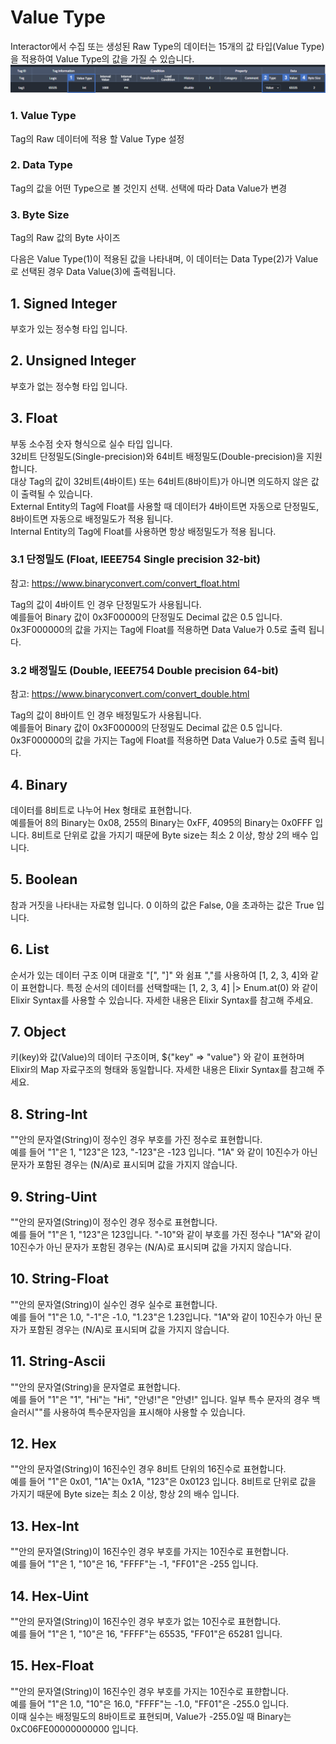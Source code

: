 # Value Type

Interactor에서 수집 또는 생성된 Raw Type의 데이터는 15개의 값 타입(Value Type)을 적용하여 Value Type의 값을 가질 수 있습니다.
![img](../../img/details/valuetype.png)
### 1. Value Type
Tag의 Raw 데이터에 적용 할 Value Type 설정
### 2. Data Type
Tag의 값을 어떤 Type으로 볼 것인지 선택. 선택에 따라 Data Value가 변경
### 3. Byte Size
Tag의 Raw 값의 Byte 사이즈

다음은 Value Type(1)이 적용된 값을 나타내며, 이 데이터는 Data Type(2)가 Value로 선택된 경우 Data Value(3)에 출력됩니다.

## 1. Signed Integer
부호가 있는 정수형 타입 입니다.

## 2. Unsigned Integer
부호가 없는 정수형 타입 입니다.

## 3. Float
부동 소수점 숫자 형식으로 실수 타입 입니다.  
32비트 단정밀도(Single-precision)와 64비트 배정밀도(Double-precision)을 지원합니다.  
대상 Tag의 값이 32비트(4바이트) 또는 64비트(8바이트)가 아니면 의도하지 않은 값이 출력될 수 있습니다.  
External Entity의 Tag에 Float를 사용할 때 데이터가 4바이트면 자동으로 단정밀도, 8바이트면 자동으로 배정밀도가 적용 됩니다.  
Internal Entity의 Tag에 Float를 사용하면 항상 배정밀도가 적용 됩니다.  

### 3.1 단정밀도 (Float, IEEE754 Single precision 32-bit)
참고: <https://www.binaryconvert.com/convert_float.html>

Tag의 값이 4바이트 인 경우 단정밀도가 사용됩니다.  
예를들어 Binary 값이 0x3F00000의 단정밀도 Decimal 값은 0.5 입니다. 0x3F000000의 값을 가지는 Tag에 Float를 적용하면 Data Value가 0.5로 출력 됩니다.  

### 3.2 배정밀도 (Double, IEEE754 Double precision 64-bit)
참고: <https://www.binaryconvert.com/convert_double.html>

Tag의 값이 8바이트 인 경우 배정밀도가 사용됩니다.  
예를들어 Binary 값이 0x3F00000의 단정밀도 Decimal 값은 0.5 입니다. 0x3F000000의 값을 가지는 Tag에 Float를 적용하면 Data Value가 0.5로 출력 됩니다.  


## 4. Binary
데이터를 8비트로 나누어 Hex 형태로 표현합니다.  
예를들어 8의 Binary는 0x08, 255의 Binary는 0xFF, 4095의 Binary는 0x0FFF 입니다.
8비트로 단위로 값을 가지기 때문에 Byte size는 최소 2 이상, 항상 2의 배수 입니다.

## 5. Boolean
참과 거짓을 나타내는 자료형 입니다. 
0 이하의 값은 False, 0을 초과하는 값은 True 입니다.

## 6. List
순서가 있는 데이터 구조 이며 대괄호 "[", "]" 와 쉼표 ","를 사용하여 [1, 2, 3, 4]와 같이 표현합니다. 특정 순서의 데이터를 선택할때는 [1, 2, 3, 4] |> Enum.at(0) 와 같이 Elixir Syntax를 사용할 수 있습니다. 자세한 내용은 Elixir Syntax를 참고해 주세요.  


## 7. Object
키(key)와 값(Value)의 데이터 구조이며, ${"key" => "value"} 와 같이 표현하며 Elixir의 Map 자료구조의 형태와 동일합니다. 자세한 내용은 Elixir Syntax를 참고해 주세요.  


## 8. String-Int
""안의 문자열(String)이 정수인 경우 부호를 가진 정수로 표현합니다.  
예를 들어 "1"은 1, "123"은 123, "-123"은 -123 입니다. "1A" 와 같이 10진수가 아닌 문자가 포함된 경우는 (N/A)로 표시되며 값을 가지지 않습니다.  

## 9. String-Uint
""안의 문자열(String)이 정수인 경우 정수로 표현합니다.  
예를 들어 "1"은 1, "123"은 123입니다. "-10"와 같이 부호를 가진 정수나 "1A"와 같이 10진수가 아닌 문자가 포함된 경우는 (N/A)로 표시되며 값을 가지지 않습니다.  

## 10. String-Float
""안의 문자열(String)이 실수인 경우 실수로 표현합니다.  
예를 들어 "1"은 1.0, "-1"은 -1.0, "1.23"은 1.23입니다. "1A"와 같이 10진수가 아닌 문자가 포함된 경우는 (N/A)로 표시되며 값을 가지지 않습니다.

## 11. String-Ascii
""안의 문자열(String)을 문자열로 표현합니다.  
예를 들어 "1"은 "1", "Hi"는 "Hi", "안녕!"은 "안녕!" 입니다. 일부 특수 문자의 경우 백슬러시"\"를 사용하여 특수문자임을 표시해야 사용할 수 있습니다.  

## 12. Hex
""안의 문자열(String)이 16진수인 경우 8비트 단위의 16진수로 표현합니다.  
예를 들어 "1"은 0x01, "1A"는 0x1A, "123"은 0x0123 입니다. 
8비트로 단위로 값을 가지기 때문에 Byte size는 최소 2 이상, 항상 2의 배수 입니다.

## 13. Hex-Int
""안의 문자열(String)이 16진수인 경우 부호를 가지는 10진수로 표현합니다.  
예를 들어 "1"은 1, "10"은 16, "FFFF"는 -1, "FF01"은 -255 입니다.

## 14. Hex-Uint
""안의 문자열(String)이 16진수인 경우 부호가 없는 10진수로 표현합니다.  
예를 들어 "1"은 1, "10"은 16, "FFFF"는 65535, "FF01"은 65281 입니다.

## 15. Hex-Float
""안의 문자열(String)이 16진수인 경우 부호를 가지는 10진수로 표햔합니다.  
예를 들어 "1"은 1.0, "10"은 16.0, "FFFF"는 -1.0, "FF01"은 -255.0 입니다.  
이때 실수는 배정밀도의 8바이트로 표현되며,  Value가 -255.0일 때 Binary는 0xC06FE00000000000 입니다.  